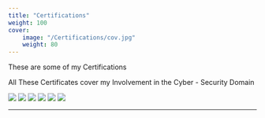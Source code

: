 ```yaml
---
title: "Certifications"
weight: 100
cover:
    image: "/Certifications/cov.jpg"
    weight: 80
---
```

These are some of my Certifications

All These Certificates cover my Involvement in the Cyber - Security Domain

![](/Certifications/pic2.jpg)
![](/Certifications/pic3.jpg)
![](/Certifications/pic4.jpg)
![](/Certifications/pic5.jpg)
![](/Certifications/pic6.jpg)
![](/Certifications/pic7.jpg)


---
